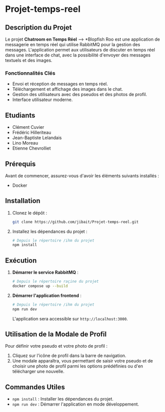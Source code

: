 # Projet-temps-reel

## Description du Projet

Le projet **Chatroom en Temps Réel** --> *Blopfish Roo est une application de messagerie en temps réel qui utilise RabbitMQ pour la gestion des messages. L'application permet aux utilisateurs de discuter en temps réel dans une interface de chat, avec la possibilité d'envoyer des messages textuels et des images.

### Fonctionnalités Clés

- Envoi et réception de messages en temps réel.
- Téléchargement et affichage des images dans le chat.
- Gestion des utilisateurs avec des pseudos et des photos de profil.
- Interface utilisateur moderne.

## Etudiants

- Clément Cuvier
- Frédéric Hilleriteau
- Jean-Baptiste Lelandais
- Lino Moreau
- Etienne Chevrolliet

## Prérequis

Avant de commencer, assurez-vous d'avoir les éléments suivants installés :

- Docker

## Installation

1. Clonez le dépôt :

    ```sh
    git clone https://github.com/jibait/Projet-temps-reel.git
    ```

2. Installez les dépendances du projet :

    ```sh
    # Depuis le répertoire /ihm du projet
    npm install
    ```

## Exécution

1. **Démarrer le service RabbitMQ** :
    ```sh 
    # Depuis le répertoire raçine du projet
    docker compose up --build
    ```

3. **Démarrer l'application frontend** :

    ```sh
    # Depuis le répertoire /ihm du projet
    npm run dev
    ```

    L'application sera accessible sur `http://localhost:3000`.

## Utilisation de la Modale de Profil

Pour définir votre pseudo et votre photo de profil :

1. Cliquez sur l'icône de profil dans la barre de navigation.
2. Une modale apparaîtra, vous permettant de saisir votre pseudo et de choisir une photo de profil parmi les options prédéfinies ou d'en télécharger une nouvelle.

## Commandes Utiles

- `npm install` : Installer les dépendances du projet.
- `npm run dev` : Démarrer l'application en mode développement.
